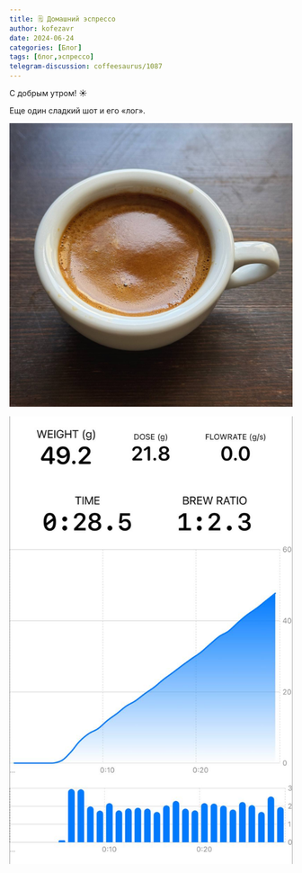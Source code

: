 ```yaml
---
title: 🗒 Домашний эспрессо
author: kofezavr
date: 2024-06-24
categories: [Блог]
tags: [блог,эспрессо]
telegram-discussion: coffeesaurus/1087
--- 
```

С добрым утром! ☀️

Еще один сладкий шот и его «лог».

![Домашний эспрессо](/assets/img/posts/24/06/espresso-1.jpg)

![Домашний эспрессо](/assets/img/posts/24/06/espresso-2.jpg)